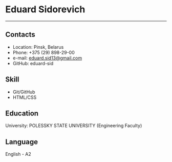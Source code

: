 # Eduard Sidorevich

---

## Contacts
   * Location: Pinsk, Belarus
   * Phone: +375 (29) 898-29-00
   * e-mail: eduard.sid13@gmail.com
   * GitHub: eduard-sid

## Skill
   * Git/GitHub
   * HTML/CSS

## Education 
   University: POLESSKY STATE UNIVERSITY (Engineering Faculty)

## Language
   English - A2
